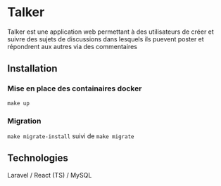 # Talker
Talker est une application web permettant à des utilisateurs de créer
et suivre des sujets de discussions dans lesquels ils puevent poster et
répondrent aux autres via des commentaires

## Installation
### Mise en place des containaires docker
```make up```

### Migration
```make migrate-install``` suivi de ```make migrate```

## Technologies
Laravel / React (TS) / MySQL